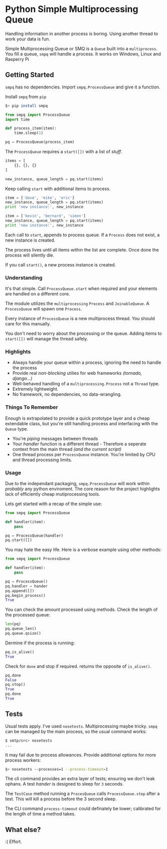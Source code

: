 # Python Simple Multiprocessing Queue

Handling information in another process is boring. Using another thread to work your data is fun.

Simple Multiprocessing Queue or SMQ is a `Queue` built into a `multiprocess`. You fill a queue, `smpq` will handle a process. It works on Windows, Linux and Rasperry Pi

## Getting Started

`smpq` has no dependencies. Import `smpq.ProcessQueue` and give it a function.

Install `smpq` from `pip`
```bash
$> pip install smpq
```

```py
from smpq import ProcessQueue
import time

def process_item(item):
    time.sleep(1)

pq = ProcessQueue(process_item)
```

The `ProcessQueue` requires a `start([])` with a list of _stuff_.

```py
items = [
    {}, {}, {}
]

new_instance, queue_length = pq.start(items)
```

Keep calling `start` with additional items to process.

```py
item = ['dave', 'mike', 'eric']
new_instance, queue_length = pq.start(items)
print 'new instance:', new_instance

item = ['kevin', 'bernard', 'simon']
new_instance, queue_length = pq.start(items)
print 'new instance:', new_instance
```

Each call to `start`, appends to process queue. If a `Process` does not exist, a new instance is created.

The process lives until all items within the list are complete. Once done the process will silently die.

If you call `start()`, a new process instance is created.


### Understanding

It's that simple. Call `ProcessQueue.start` when required and your elements are handled on a different core.

The module utilizes the `multiprocessing` `Process` and `JoinableQueue`. A `ProcessQueue` will spawn one `Process`.

Every instance of `ProcessQueue` is a new multiprocess thread. You should care for this manually.


You don't need to worry about the processing or the queue. Adding items to `start([])` will manage the thread safely.

### Highlights

+ Always handle your queue within a process, ignoring the need to handle the process
+ Provide real _non-blocking_ utilies for web frameworks _(tornado, django...)_
+ Well-behaved handling of a `multiprocessing.Process` not a `Thread` type.
+ Extremely lightweight.
+ No framework, no dependencies, no data-wrangling.

### Things To Remember

Enough is extrapolated to provide a quick prototype layer and a cheap extendable class, but you're still handling process and interfacing with the `Queue` type.

+ You're _piping_ messages between threads
+ Your _handler_ function is a different thread - Therefore a seperate context from the main thread _(and the current script)_
+ One thread process per `ProcessQueue` instance. You're limited by CPU and thread processing limits.


### Usage

Due to the independant packaging, `smpq.ProcessQueue` will work within _probably_ any python enviroment. The core reason for the project highlights lack of efficiently cheap mutiprocessing tools.

Lets get started with a recap of the simple use:

```py
from smpq import ProcessQueue

def handler(item):
    pass

pq = ProcessQueue(handler)
pq.start([])
```

You may hate the easy life. Here is a verbose example using other methods:

```py
from smpq import ProcessQueue

def handler(item):
    pass

pq = ProcessQueue()
pq.handler = hander
pq.append([])
pq.begin_process()
True
```

You can check the amount processed using methods. Check the length of the processed queue:

```py
len(pq)
pq.queue_len()
pq.queue.qsize()
```

Dermine if the process is running:

```py
pq.is_alive()
True
```

Check for `done` and stop if required. returns the opposite of `is_alive()`.

```py
pq.done
False
pq.stop()
True
pq.done
True
```

## Tests

Usual tests apply. I've used `nosetests`. Multiprocessing maybe tricky. `smpq` can be managed by the main process, so the usual command works:

```bash
$ smtp/src> nosetests
...
```

It may fail due to process allowances. Provide additional options for more process workers:

```bash
$> nosetests --processes=1 --process-timeout=1
```

The cli command provides an extra layer of tests; ensuring we don't leak ophans.  A test _hander_ is designed to sleep for `3` seconds.

The `TestCase` method running a `ProcesQueue` calls `ProcessQueue.stop` after a test. This will kill a process before the 3 second sleep.

The CLI command `process-timeout` could definately be lower; calibrated for the length of time a method takes.

## What else?

:( Effort.


